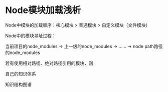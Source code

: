 # Node模块加载浅析

Node中模块的加载顺序：核心模块 > 普通模块 > 自定义模块（文件模块）

Node中的模块寻址过程：

当前项目的node_modules -> 上一级的node_modules -> ...... -> node path路径的node_modules

若有使用相对路径、绝对路径引用的模块，则

自己的知识体系

知识结构图谱

